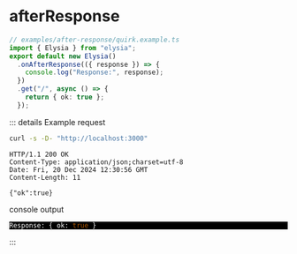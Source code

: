 <!-- This file is automatically-generated. Do not edit. -->

<template v-if="false">

> [!CAUTION]
> This file has been automatically generated from the [examples in the `examples/after-response` directory.](https://github.com/dtinth/elysia-by-example/tree/main/examples/after-response).
> Do not directly edit this file, as it will be overwritten.
> [[View the live site here.]](https://dtinth.github.io/elysia-by-example/examples/after-response.html)

</template>


# afterResponse

```ts
// examples/after-response/quirk.example.ts
import { Elysia } from "elysia";
export default new Elysia()
  .onAfterResponse(({ response }) => {
    console.log("Response:", response);
  })
  .get("/", async () => {
    return { ok: true };
  });

```


::: details Example request

<div style="margin-bottom: 0.5rem">

```sh
curl -s -D- "http://localhost:3000"
```

</div>

```http
HTTP/1.1 200 OK
Content-Type: application/json;charset=utf-8
Date: Fri, 20 Dec 2024 12:30:56 GMT
Content-Length: 11

{"ok":true}
```

<div style="margin-top: 0.5rem" class="language-ansi"><span class="lang">console output</span><pre style="background: black"><code style="color: white">Response: { ok: <span style="color:#A50">true<span style="color:#FFF"> }</span></span></code></pre></div>

:::
